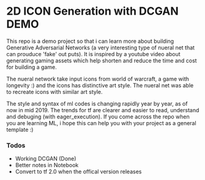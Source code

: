 # 2D ICON Generation with DCGAN DEMO 

This repo is a demo project so that i can learn more about building Generative Adversarial Networks (a very interesting type of nueral net that can prouduce 'fake' out puts). It is inspired by a youtube video about generating gaming assets which help shorten and reduce the time and cost for building a game.

The nueral network take input icons from world of warcraft, a game with longevity :) and the icons has distinctive art style. The nueral net was able to recreate icons with similar art style.

The style and syntax of ml codes is changing rapidly year by year, as of now in  mid 2019. The trends for tf are clearer and easier to read, understand and debuging (with eager_execution). If you come across the repo when you are learning ML, i hope this can help you with your project as a general template :)


### Todos

 - Working DCGAN (Done)
 - Better notes in Notebook
 - Convert to tf 2.0 when the offical version releases


